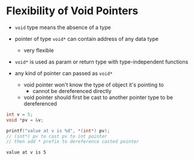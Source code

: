 # Flexibility of Void Pointers

- `void` type means the absence of a type
- pointer of type `void*` can contain address of any data type
    - very flexible

- `void*` is used as param or return type with type-independent functions

- any kind of pointer can passed as `void*`
    - void pointer won't know the type of object it's pointing to
        - cannot be dereferenced directly
    - void pointer should first be cast to another pointer type to be dereferenced

```c
int v = 5;
void *pv = &v;

printf("value at v is %d", *(int*) pv);
// (int*) pv to cast pv to int pointer
// then add * prefix to dereference casted pointer
```

```txt
value at v is 5
```
